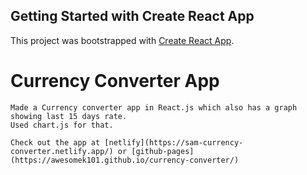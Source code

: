 ## Getting Started with Create React App

This project was bootstrapped with [Create React App](https://github.com/facebook/create-react-app).

# Currency Converter App
    Made a Currency converter app in React.js which also has a graph showing last 15 days rate.
    Used chart.js for that.

    Check out the app at [netlify](https://sam-currency-converter.netlify.app/) or [github-pages](https://awesomek101.github.io/currency-converter/)